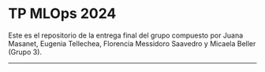 # TP MLOps 2024

Este es el repositorio de la entrega final del grupo compuesto por Juana Masanet, Eugenia Tellechea, Florencia Messidoro Saavedro y Micaela Beller (Grupo 3).

---
